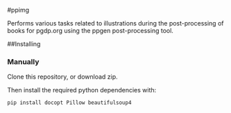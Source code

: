 #ppimg

Performs various tasks related to illustrations during the post-processing of books for pgdp.org using the ppgen post-processing tool.

##Installing
    
### Manually ###

Clone this repository, or download zip.

Then install the required python dependencies with:

    pip install docopt Pillow beautifulsoup4
